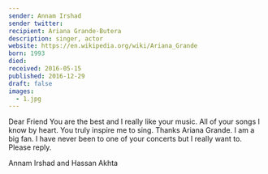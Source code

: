 ```yaml
---
sender: Annam Irshad
sender twitter:
recipient: Ariana Grande-Butera
description: singer, actor
website: https://en.wikipedia.org/wiki/Ariana_Grande
born: 1993
died:
received: 2016-05-15
published: 2016-12-29
draft: false
images:
  - 1.jpg
---
```

Dear Friend
You are the best and I really like your music. All of your songs I know by heart. You truly inspire me to sing. Thanks Ariana Grande. I am a big fan. I have never been to one of your concerts but I really want to. Please reply.

Annam Irshad and Hassan Akhta